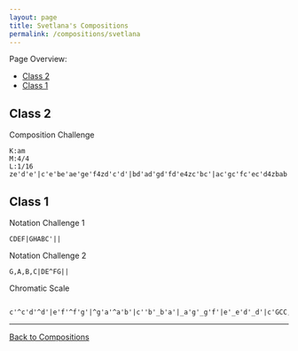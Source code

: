 ```yaml
---
layout: page
title: Svetlana's Compositions
permalink: /compositions/svetlana
---
```

Page Overview:
* [Class 2](#class-2)
* [Class 1](#class-1)

## Class 2
Composition Challenge
```
K:am
M:4/4
L:1/16
ze'd'e'|c'e'be'ae'ge'f4zd'c'd'|bd'ad'gd'fd'e4zc'bc'|ac'gc'fc'ec'd4zbab|^gb^fbebdbc4|]
```

## Class 1
Notation Challenge 1
```
CDEF|GHABC'||
```

Notation Challenge 2
```
G,A,B,C|DE^FG||
```

Chromatic Scale
```
 c'^c'd'^d'|e'f'^f'g'|^g'a'^a'b'|c''b'_b'a'|_a'g'_g'f'|e'_e'd'_d'|c'GCC,,||
 ```

---
[Back to Compositions](/sc-workshop/compositions/)
